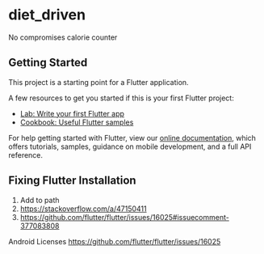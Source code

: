 # diet_driven

No compromises calorie counter

## Getting Started

This project is a starting point for a Flutter application.

A few resources to get you started if this is your first Flutter project:

- [Lab: Write your first Flutter app](https://flutter.io/docs/get-started/codelab)
- [Cookbook: Useful Flutter samples](https://flutter.io/docs/cookbook)

For help getting started with Flutter, view our
[online documentation](https://flutter.io/docs), which offers tutorials,
samples, guidance on mobile development, and a full API reference.

## Fixing Flutter Installation
1) Add to path
2) https://stackoverflow.com/a/47150411
3) https://github.com/flutter/flutter/issues/16025#issuecomment-377083808

Android Licenses
https://github.com/flutter/flutter/issues/16025


